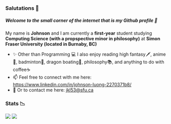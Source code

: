 ### Salutations 👋
##### Welcome to the small corner of the internet that is my Github profile 🤭

My name is **Johnson** and I am currently a **first-year** student studying **Computing Science (with a propspective minor in philosophy)** at **Simon Fraser University (located in Burnaby, BC)** 
- ✨ Other than Programming 💻 I also enjoy reading high fantasy🗡️, anime👺, badminton🏸, dragon boating🚣, philosophy📚, and anything to do with coffee☕
- 📫 Feel free to connect with me here: https://www.linkedin.com/in/johnson-luong-2270371b8/ 
- 📧 Or to contact me here: jkl53@sfu.ca

### Stats 📉
<div style = "float: left" >
<img src="https://github-readme-stats.vercel.app/api/?username=JohnsonL111&theme=tokyonight" /> <img src="https://github-readme-stats.vercel.app/api/top-langs/?username=JohnsonL111&theme=tokyonight&layout=compact" />
</div>
